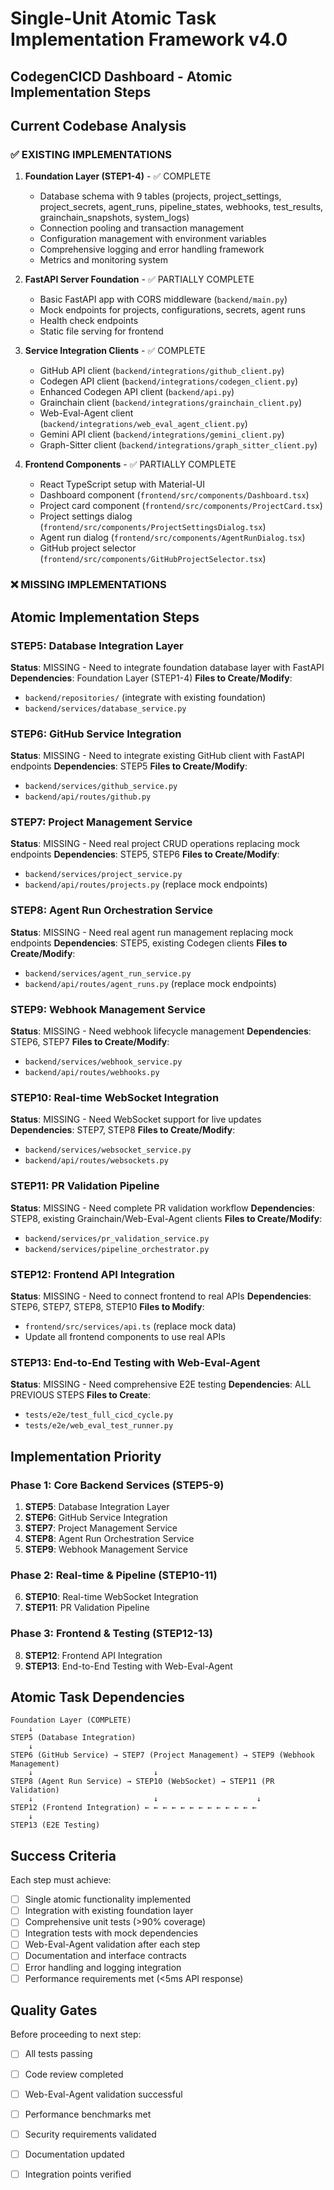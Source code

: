 # Single-Unit Atomic Task Implementation Framework v4.0
## CodegenCICD Dashboard - Atomic Implementation Steps

## Current Codebase Analysis

### ✅ **EXISTING IMPLEMENTATIONS**
1. **Foundation Layer (STEP1-4)** - ✅ COMPLETE
   - Database schema with 9 tables (projects, project_settings, project_secrets, agent_runs, pipeline_states, webhooks, test_results, grainchain_snapshots, system_logs)
   - Connection pooling and transaction management
   - Configuration management with environment variables
   - Comprehensive logging and error handling framework
   - Metrics and monitoring system

2. **FastAPI Server Foundation** - ✅ PARTIALLY COMPLETE
   - Basic FastAPI app with CORS middleware (`backend/main.py`)
   - Mock endpoints for projects, configurations, secrets, agent runs
   - Health check endpoints
   - Static file serving for frontend

3. **Service Integration Clients** - ✅ COMPLETE
   - GitHub API client (`backend/integrations/github_client.py`)
   - Codegen API client (`backend/integrations/codegen_client.py`)
   - Enhanced Codegen API client (`backend/api.py`)
   - Grainchain client (`backend/integrations/grainchain_client.py`)
   - Web-Eval-Agent client (`backend/integrations/web_eval_agent_client.py`)
   - Gemini API client (`backend/integrations/gemini_client.py`)
   - Graph-Sitter client (`backend/integrations/graph_sitter_client.py`)

4. **Frontend Components** - ✅ PARTIALLY COMPLETE
   - React TypeScript setup with Material-UI
   - Dashboard component (`frontend/src/components/Dashboard.tsx`)
   - Project card component (`frontend/src/components/ProjectCard.tsx`)
   - Project settings dialog (`frontend/src/components/ProjectSettingsDialog.tsx`)
   - Agent run dialog (`frontend/src/components/AgentRunDialog.tsx`)
   - GitHub project selector (`frontend/src/components/GitHubProjectSelector.tsx`)

### ❌ **MISSING IMPLEMENTATIONS**

## Atomic Implementation Steps

### STEP5: Database Integration Layer
**Status**: MISSING - Need to integrate foundation database layer with FastAPI
**Dependencies**: Foundation Layer (STEP1-4)
**Files to Create/Modify**: 
- `backend/repositories/` (integrate with existing foundation)
- `backend/services/database_service.py`

### STEP6: GitHub Service Integration
**Status**: MISSING - Need to integrate existing GitHub client with FastAPI endpoints
**Dependencies**: STEP5
**Files to Create/Modify**:
- `backend/services/github_service.py`
- `backend/api/routes/github.py`

### STEP7: Project Management Service
**Status**: MISSING - Need real project CRUD operations replacing mock endpoints
**Dependencies**: STEP5, STEP6
**Files to Create/Modify**:
- `backend/services/project_service.py`
- `backend/api/routes/projects.py` (replace mock endpoints)

### STEP8: Agent Run Orchestration Service
**Status**: MISSING - Need real agent run management replacing mock endpoints
**Dependencies**: STEP5, existing Codegen clients
**Files to Create/Modify**:
- `backend/services/agent_run_service.py`
- `backend/api/routes/agent_runs.py` (replace mock endpoints)

### STEP9: Webhook Management Service
**Status**: MISSING - Need webhook lifecycle management
**Dependencies**: STEP6, STEP7
**Files to Create/Modify**:
- `backend/services/webhook_service.py`
- `backend/api/routes/webhooks.py`

### STEP10: Real-time WebSocket Integration
**Status**: MISSING - Need WebSocket support for live updates
**Dependencies**: STEP7, STEP8
**Files to Create/Modify**:
- `backend/services/websocket_service.py`
- `backend/api/routes/websockets.py`

### STEP11: PR Validation Pipeline
**Status**: MISSING - Need complete PR validation workflow
**Dependencies**: STEP8, existing Grainchain/Web-Eval-Agent clients
**Files to Create/Modify**:
- `backend/services/pr_validation_service.py`
- `backend/services/pipeline_orchestrator.py`

### STEP12: Frontend API Integration
**Status**: MISSING - Need to connect frontend to real APIs
**Dependencies**: STEP6, STEP7, STEP8, STEP10
**Files to Modify**:
- `frontend/src/services/api.ts` (replace mock data)
- Update all frontend components to use real APIs

### STEP13: End-to-End Testing with Web-Eval-Agent
**Status**: MISSING - Need comprehensive E2E testing
**Dependencies**: ALL PREVIOUS STEPS
**Files to Create**:
- `tests/e2e/test_full_cicd_cycle.py`
- `tests/e2e/web_eval_test_runner.py`

## Implementation Priority

### Phase 1: Core Backend Services (STEP5-9)
1. **STEP5**: Database Integration Layer
2. **STEP6**: GitHub Service Integration  
3. **STEP7**: Project Management Service
4. **STEP8**: Agent Run Orchestration Service
5. **STEP9**: Webhook Management Service

### Phase 2: Real-time & Pipeline (STEP10-11)
6. **STEP10**: Real-time WebSocket Integration
7. **STEP11**: PR Validation Pipeline

### Phase 3: Frontend & Testing (STEP12-13)
8. **STEP12**: Frontend API Integration
9. **STEP13**: End-to-End Testing with Web-Eval-Agent

## Atomic Task Dependencies

```
Foundation Layer (COMPLETE) 
    ↓
STEP5 (Database Integration)
    ↓
STEP6 (GitHub Service) → STEP7 (Project Management) → STEP9 (Webhook Management)
    ↓                           ↓
STEP8 (Agent Run Service) → STEP10 (WebSocket) → STEP11 (PR Validation)
    ↓                           ↓                      ↓
STEP12 (Frontend Integration) ← ← ← ← ← ← ← ← ← ← ← ← ←
    ↓
STEP13 (E2E Testing)
```

## Success Criteria
Each step must achieve:
- [ ] Single atomic functionality implemented
- [ ] Integration with existing foundation layer
- [ ] Comprehensive unit tests (>90% coverage)
- [ ] Integration tests with mock dependencies
- [ ] Web-Eval-Agent validation after each step
- [ ] Documentation and interface contracts
- [ ] Error handling and logging integration
- [ ] Performance requirements met (<5ms API response)

## Quality Gates
Before proceeding to next step:
- [ ] All tests passing
- [ ] Code review completed
- [ ] Web-Eval-Agent validation successful
- [ ] Performance benchmarks met
- [ ] Security requirements validated
- [ ] Documentation updated
- [ ] Integration points verified

